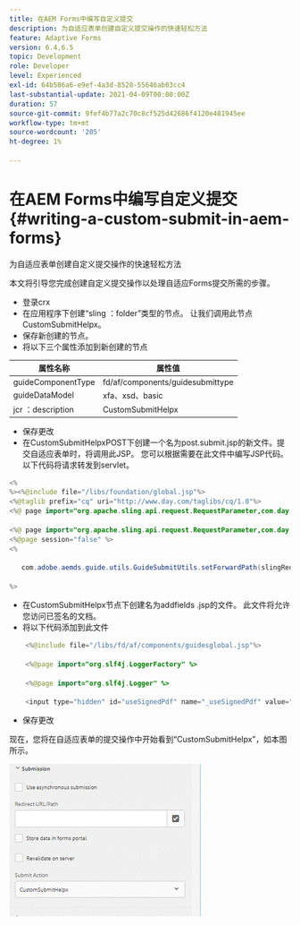 ```yaml
---
title: 在AEM Forms中编写自定义提交
description: 为自适应表单创建自定义提交操作的快速轻松方法
feature: Adaptive Forms
version: 6.4,6.5
topic: Development
role: Developer
level: Experienced
exl-id: 64b586a6-e9ef-4a3d-8528-55646ab03cc4
last-substantial-update: 2021-04-09T00:00:00Z
duration: 57
source-git-commit: 9fef4b77a2c70c8cf525d42686f4120e481945ee
workflow-type: tm+mt
source-wordcount: '205'
ht-degree: 1%

---
```


# 在AEM Forms中编写自定义提交 {#writing-a-custom-submit-in-aem-forms}

为自适应表单创建自定义提交操作的快速轻松方法

本文将引导您完成创建自定义提交操作以处理自适应Forms提交所需的步骤。

* 登录crx
* 在应用程序下创建“sling ：folder”类型的节点。 让我们调用此节点CustomSubmitHelpx。
* 保存新创建的节点。
* 将以下三个属性添加到新创建的节点

| 属性名称 | 属性值 |
|----------------    | ---------------------------------|
| guideComponentType | fd/af/components/guidesubmittype |
| guideDataModel | xfa、xsd、basic |
| jcr ：description | CustomSubmitHelpx |


* 保存更改
* 在CustomSubmitHelpxPOST下创建一个名为post.submit.jsp的新文件。提交自适应表单时，将调用此JSP。 您可以根据需要在此文件中编写JSP代码。 以下代码将请求转发到servlet。

```java
<%
%><%@include file="/libs/foundation/global.jsp"%>
<%@taglib prefix="cq" uri="http://www.day.com/taglibs/cq/1.0"%>
<%@ page import="org.apache.sling.api.request.RequestParameter,com.day.cq.wcm.api.WCMMode,com.adobe.forms.common.submitutils.CustomParameterRequest,com.adobe.aemds.guide.submitutils.*" %>

<%@ page import="org.apache.sling.api.request.RequestParameter,com.day.cq.wcm.api.WCMMode" %>
<%@page session="false" %>
<%

   com.adobe.aemds.guide.utils.GuideSubmitUtils.setForwardPath(slingRequest,"/bin/storeafsubmission",null,null);

%>
```

* 在CustomSubmitHelpx节点下创建名为addfields .jsp的文件。 此文件将允许您访问已签名的文档。
* 将以下代码添加到此文件

```java
    <%@include file="/libs/fd/af/components/guidesglobal.jsp"%>

    <%@page import="org.slf4j.LoggerFactory" %>

    <%@page import="org.slf4j.Logger" %>

    <input type="hidden" id="useSignedPdf" name="_useSignedPdf" value=""/>;
```

* 保存更改

现在，您将在自适应表单的提交操作中开始看到“CustomSubmitHelpx”，如本图所示。

![带有自定义提交的自适应表单](assets/capture-2.gif)
